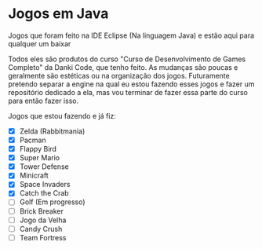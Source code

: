 # Jogos em Java
Jogos que foram feito na IDE Eclipse (Na linguagem Java) e estão aqui para qualquer um baixar

Todos eles são produtos do curso "Curso de Desenvolvimento de Games Completo" da Danki Code, que tenho feito. As mudanças são poucas e geralmente são estéticas ou na organização dos jogos. Futuramente pretendo separar a engine na qual eu estou fazendo esses jogos e fazer um repositório dedicado a ela, mas vou terminar de fazer essa parte do curso para então fazer isso.

Jogos que estou fazendo e já fiz:

- [x] Zelda (Rabbitmania)
- [x] Pacman
- [x] Flappy Bird
- [x] Super Mario 
- [x] Tower Defense 
- [x] Minicraft 
- [x] Space Invaders 
- [x] Catch the Crab 
- [ ] Golf (Em progresso)
- [ ] Brick Breaker 
- [ ] Jogo da Velha
- [ ] Candy Crush 
- [ ] Team Fortress
